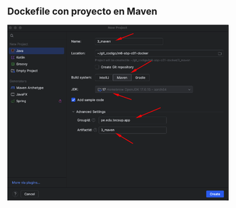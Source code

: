 ## Dockefile con proyecto en Maven

<img src="images/project.png" alt="Project Image" width="600"/>

